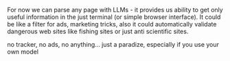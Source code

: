 For now we can parse any page with LLMs - it provides us ability to get only useful information in the just terminal (or simple browser interface). It could be like a filter for ads, marketing tricks, also it could automatically validate dangerous web sites like fishing sites or just anti scientific sites.


no tracker, no ads, no anything... just a paradize, especially if you use your own model

